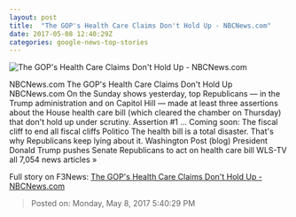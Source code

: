 ```yaml
---
layout: post
title:  "The GOP's Health Care Claims Don't Hold Up - NBCNews.com"
date: 2017-05-08 12:40:29Z
categories: google-news-top-stories
---
```


![The GOP's Health Care Claims Don't Hold Up - NBCNews.com](https://media3.s-nbcnews.com/j/newscms/2017_18/1989001/170504-trump-health-care-white-house-njs-1147p_968b5f303748d72ac4d2c726b17f6d1b.nbcnews-fp-1200-800.jpg)

NBCNews.com The GOP's Health Care Claims Don't Hold Up NBCNews.com On the Sunday shows yesterday, top Republicans — in the Trump administration and on Capitol Hill — made at least three assertions about the House health care bill (which cleared the chamber on Thursday) that don't hold up under scrutiny. Assertion #1 ... Coming soon: The fiscal cliff to end all fiscal cliffs Politico The health bill is a total disaster. That's why Republicans keep lying about it. Washington Post (blog) President Donald Trump pushes Senate Republicans to act on health care bill WLS-TV all 7,054 news articles »


Full story on F3News: [The GOP's Health Care Claims Don't Hold Up - NBCNews.com](http://www.f3nws.com/n/FuAncB)

> Posted on: Monday, May 8, 2017 5:40:29 PM
